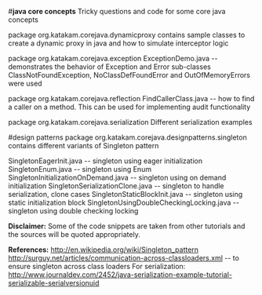#**java core concepts**
Tricky questions and code for some core java concepts

package org.katakam.corejava.dynamicproxy 
   contains sample classes to create a dynamic proxy in java and how to simulate interceptor logic

package org.katakam.corejava.exception
	ExceptionDemo.java -- demonstrates the behavior of Exception and Error sub-classes
			ClassNotFoundException, NoClassDefFoundError and OutOfMemoryErrors were used

package org.katakam.corejava.reflection
	FindCallerClass.java -- how to find a caller on a method. This can be used for implementing audit functionality

package org.katakam.corejava.serialization
	Different serialization examples


#design patterns
package org.katakam.corejava.designpatterns.singleton
contains different variants of Singleton pattern

SingletonEagerInit.java	-- singleton using eager initialization
SingletonEnum.java -- singleton using Enum
SingletonInitializationOnDemand.java -- singleton using on demand initialization
SingletonSerializationClone.java -- singleton to handle serialization, clone cases
SingletonStaticBlockInit.java -- singleton using static initialization block
SingletonUsingDoubleCheckingLocking.java -- singleton using double checking locking



**Disclaimer:**
Some of the code snippets are taken from other tutorials and the sources will be quoted appropriately. 

**References:**
http://en.wikipedia.org/wiki/Singleton_pattern
http://surguy.net/articles/communication-across-classloaders.xml	-- to ensure singleton across class loaders
For serialization:
http://www.journaldev.com/2452/java-serialization-example-tutorial-serializable-serialversionuid
